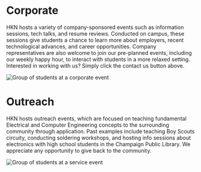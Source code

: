 <script>
    import Events from "../../components/Events.svelte";
    import calendar from "./calendar";
</script>

# Corporate

HKN hosts a variety of company-sponsored events such as information sessions, tech talks, and resume reviews. Conducted on campus, these sessions give students a chance to learn more about employers, recent technological advances, and career opportunities. Company representatives are also welcome to join our pre-planned events, including our weekly happy hour, to interact with students in a more relaxed setting. Interested in working with us? Simply click the contact us button above.

![Group of students at a corporate event](Main2/millenium_corporate.jpg)

# Outreach

HKN hosts outreach events, which are focused on teaching fundamental Electrical and Computer Engineering concepts to the surrounding community through application. Past examples include teaching Boy Scouts circuity, conducting soldering workshops, and hosting info sessions about electronics with high school students in the Champaign Public Library. We appreciate any opportunity to give back to the community.

![Group of students at a service event](Main2/1002_outreach.jpg)